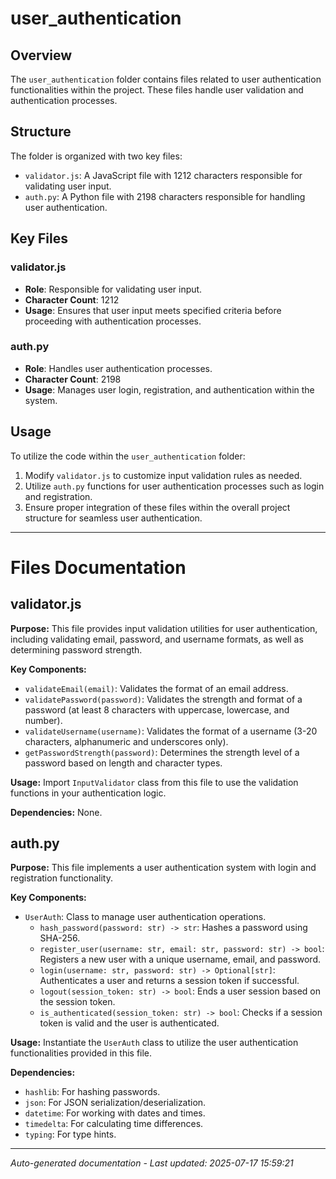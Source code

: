 # user_authentication

## Overview
The `user_authentication` folder contains files related to user authentication functionalities within the project. These files handle user validation and authentication processes.

## Structure
The folder is organized with two key files:
- `validator.js`: A JavaScript file with 1212 characters responsible for validating user input.
- `auth.py`: A Python file with 2198 characters responsible for handling user authentication.

## Key Files
### validator.js
- **Role**: Responsible for validating user input.
- **Character Count**: 1212
- **Usage**: Ensures that user input meets specified criteria before proceeding with authentication processes.

### auth.py
- **Role**: Handles user authentication processes.
- **Character Count**: 2198
- **Usage**: Manages user login, registration, and authentication within the system.

## Usage
To utilize the code within the `user_authentication` folder:
1. Modify `validator.js` to customize input validation rules as needed.
2. Utilize `auth.py` functions for user authentication processes such as login and registration.
3. Ensure proper integration of these files within the overall project structure for seamless user authentication.

---

# Files Documentation

## validator.js

**Purpose:** This file provides input validation utilities for user authentication, including validating email, password, and username formats, as well as determining password strength.

**Key Components:**
- `validateEmail(email)`: Validates the format of an email address.
- `validatePassword(password)`: Validates the strength and format of a password (at least 8 characters with uppercase, lowercase, and number).
- `validateUsername(username)`: Validates the format of a username (3-20 characters, alphanumeric and underscores only).
- `getPasswordStrength(password)`: Determines the strength level of a password based on length and character types.

**Usage:** Import `InputValidator` class from this file to use the validation functions in your authentication logic.

**Dependencies:** None.

## auth.py

**Purpose:** This file implements a user authentication system with login and registration functionality.

**Key Components:**
- `UserAuth`: Class to manage user authentication operations.
  - `hash_password(password: str) -> str`: Hashes a password using SHA-256.
  - `register_user(username: str, email: str, password: str) -> bool`: Registers a new user with a unique username, email, and password.
  - `login(username: str, password: str) -> Optional[str]`: Authenticates a user and returns a session token if successful.
  - `logout(session_token: str) -> bool`: Ends a user session based on the session token.
  - `is_authenticated(session_token: str) -> bool`: Checks if a session token is valid and the user is authenticated.

**Usage:** Instantiate the `UserAuth` class to utilize the user authentication functionalities provided in this file.

**Dependencies:** 
- `hashlib`: For hashing passwords.
- `json`: For JSON serialization/deserialization.
- `datetime`: For working with dates and times.
- `timedelta`: For calculating time differences.
- `typing`: For type hints.

---
*Auto-generated documentation - Last updated: 2025-07-17 15:59:21*

